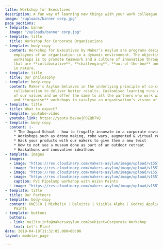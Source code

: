```yaml
---
title: Workshop for Executives
description: A fun way of learning new things with your work colleague
image: "/uploads/banner corp.jpg"
page_sections:
- template: banner
  image: "/uploads/banner corp.jpg"
- template: title
  title: Workshop for Corporate Organisations
- template: body-copy
  content: Workshop for Executives by Maker’s Asylum are programs designed to engage
    employees of an organisation in a dynamic environment. The objective of these
    workshops is to promote teamwork and a culture of innovation through activities
    that are **collaborative**, **challenging**, **out-of-the-box** and of **new-age**
    in nature.
- template: title
  title: Our philosophy
- template: body-copy
  content: Maker's Asylum believes in the underlying principle of co-creation and
    collaboration to deliver better results. Customised learning runs at the core
    of our values and we offer the same to all the partners who work with us. We **co-create**
    and **organise** workshops to catalyse an organisation’s vision of doing business.
- template: title
  title: What to expect?
- template: youtube-video
  youtube_link: https://youtu.be/uwjF0ZQb7VQ
- template: body-copy
  content: |-
    * The Jugaad School - how to frugally innovate in a corporate environment
    * Workshops such as drone making, robo wars, augmented & virtual reality and more
    * Hack your products with our makers to give them a new twist
    * How to not see a museum done as part of an outdoor retreat
    * Hackathons and innovative ideathons
- template: images
  images:
  - image: "https://res.cloudinary.com/makers-asylum/image/upload/v1557739160/untitled%20%288%20of%208%29.jpg"
  - image: "https://res.cloudinary.com/makers-asylum/image/upload/v1557739143/untitled%20%287%20of%208%29.jpg"
  - image: "https://res.cloudinary.com/makers-asylum/image/upload/v1557739076/untitled%20%282%20of%208%29.jpg"
  - image: "https://res.cloudinary.com/makers-asylum/image/upload/v1557739030/untitled%20%283%20of%208%29.jpg"
    caption: PVC Pipelamp workshop with Asian Paints
  - image: "https://res.cloudinary.com/makers-asylum/image/upload/v1557739112/untitled%20%284%20of%208%29.jpg"
- template: title
  title: Our Partners
- template: body-copy
  content: UNESCO | Michelin | Deloitte | Visible Alpha | Godrej Appliances | Asian
    Paints
- template: buttons
  buttons:
  - link: mailto:info@makersasylum.com?subject=Corporate Workshop
    text: Let's Plan!
date: 2019-04-18T11:32:05.000+00:00
layout: modular_page

---
```

